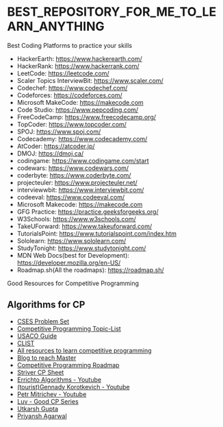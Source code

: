 # BEST_REPOSITORY_FOR_ME_TO_LEARN_ANYTHING

Best Coding Platforms to practice your skills


* HackerEarth: https://www.hackerearth.com/
* HackerRank: https://www.hackerrank.com/
* LeetCode: https://leetcode.com/
* Scaler Topics InterviewBit: https://www.scaler.com/
* Codechef: https://www.codechef.com/
* Codeforces: https://codeforces.com/
* Microsoft MakeCode: https://makecode.com
* Code Studio: https://www.pepcoding.com/
* FreeCodeCamp: https://www.freecodecamp.org/
* TopCoder: https://www.topcoder.com/
* SPOJ: https://www.spoj.com/
* Codecademy: https://www.codecademy.com/
* AtCoder: https://atcoder.jp/
* DMOJ: https://dmoj.ca/
* codingame: https://www.codingame.com/start
* codewars: https://www.codewars.com/
* coderbyte: https://www.coderbyte.com/
* projecteuler: https://www.projecteuler.net/
* interviewwbit: https://www.interviewbit.com/
* codeeval: https://www.codeeval.com/
* Microsoft Makecode: https://makecode.com
* GFG Practice: https://practice.geeksforgeeks.org/
* W3Schools: https://www.w3schools.com/
* TakeUForward: https://www.takeuforward.com/
* TutorialsPoint: https://www.tutorialspoint.com/index.htm
* Sololearn: https://www.sololearn.com/
* StudyTonight: https://www.studytonight.com/
* MDN Web Docs(best for Development): https://developer.mozilla.org/en-US/
* Roadmap.sh(All the roadmaps): https://roadmap.sh/


Good Resources for Competitive Programming


## Algorithms for CP

* [CSES Problem Set](https://www.notion.so/CSES-Problem-Set-da84c1c424f241f08fc56c2bfd3e1155?pvs=21)
* [Competitive Programming Topic-List](https://www.notion.so/Competitive-Programming-Topic-List-9902b289f7264c96b256c109362cfecd?pvs=21)
* [USACO Guide](https://www.notion.so/USACO-Guide-a58396ff58a549aa84ad28dcd42c4e24?pvs=21)
* [CLIST](https://www.notion.so/CLIST-a02c19e7627e42529d3f6ec565a0936c?pvs=21)
* [All resources to learn competitive programming](https://www.notion.so/All-resources-to-learn-competitive-programming-8ca4bb9f9bc2483783128ba0549aeb54?pvs=21)
* [Blog to reach Master](https://www.notion.so/Blog-to-reach-Master-691c30e497644d83a8ce2b03b033a109?pvs=21)
* [Competitive Programming Roadmap](https://www.notion.so/Competitive-Programming-Roadmap-8cabd9ee96d14e1bb909cabbf3bc6bb6?pvs=21)
* [Striver CP Sheet](https://www.notion.so/Striver-CP-Sheet-efa2ed64b4214e05a081935128e3aaaa?pvs=21)
* [Errichto Algorithms - Youtube](https://www.notion.so/Errichto-Algorithms-Youtube-fd6757fbcd1743ad8922d524f131a9ca?pvs=21)
* [(tourist)Gennady Korotkevich - Youtube](https://www.notion.so/tourist-Gennady-Korotkevich-Youtube-a2d87034cdb34207850dc197c090b0a1?pvs=21)
* [Petr Mitrichev - Youtube](https://www.notion.so/Petr-Mitrichev-Youtube-0b25b198563447cf9e0e3ba368c6f185?pvs=21)
* [Luv - Good CP Series](https://www.notion.so/Luv-Good-CP-Series-ddc51547f6d64beba2bf4c0c42503a94?pvs=21)
* [Utkarsh Gupta](https://www.notion.so/Utkarsh-Gupta-efbe87515b894700b1e47dcd77a832cf?pvs=21)
* [Priyansh Agarwal](https://www.notion.so/Priyansh-Agarwal-1c4e32deb5844170afb68957cbe00ad0?pvs=21)
